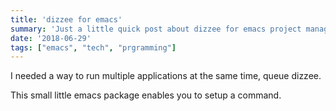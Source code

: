 ```yaml
---
title: 'dizzee for emacs'
summary: 'Just a little quick post about dizzee for emacs project management'
date: '2018-06-29'
tags: ["emacs", "tech", "prgramming"]
---
```


I needed a way to run multiple applications at the same time, queue dizzee.

This small little emacs package enables you to setup a command.
